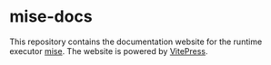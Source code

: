 # mise-docs

This repository contains the documentation website for the runtime executor [mise](https://github.com/jdx/mise). The
website is powered by [VitePress](https://vitepress.dev/).
